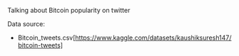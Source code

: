 Talking about Bitcoin popularity on twitter

Data source:
 - Bitcoin_tweets.csv[https://www.kaggle.com/datasets/kaushiksuresh147/bitcoin-tweets]